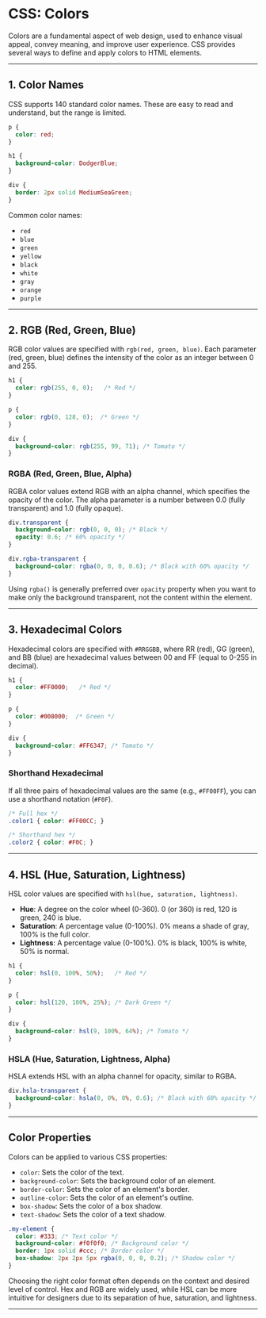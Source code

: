 # CSS: Colors

Colors are a fundamental aspect of web design, used to enhance visual appeal, convey meaning, and improve user experience. CSS provides several ways to define and apply colors to HTML elements.

---
## 1. Color Names

CSS supports 140 standard color names. These are easy to read and understand, but the range is limited.

```css
p {
  color: red;
}

h1 {
  background-color: DodgerBlue;
}

div {
  border: 2px solid MediumSeaGreen;
}
```

Common color names:

*   `red`
*   `blue`
*   `green`
*   `yellow`
*   `black`
*   `white`
*   `gray`
*   `orange`
*   `purple`

---
## 2. RGB (Red, Green, Blue)

RGB color values are specified with `rgb(red, green, blue)`. Each parameter (red, green, blue) defines the intensity of the color as an integer between 0 and 255.

```css
h1 {
  color: rgb(255, 0, 0);   /* Red */
}

p {
  color: rgb(0, 128, 0);  /* Green */
}

div {
  background-color: rgb(255, 99, 71); /* Tomato */
}
```

### RGBA (Red, Green, Blue, Alpha)

RGBA color values extend RGB with an alpha channel, which specifies the opacity of the color. The alpha parameter is a number between 0.0 (fully transparent) and 1.0 (fully opaque).

```css
div.transparent {
  background-color: rgb(0, 0, 0); /* Black */
  opacity: 0.6; /* 60% opacity */
}

div.rgba-transparent {
  background-color: rgba(0, 0, 0, 0.6); /* Black with 60% opacity */
}
```

Using `rgba()` is generally preferred over `opacity` property when you want to make only the background transparent, not the content within the element.

---
## 3. Hexadecimal Colors

Hexadecimal colors are specified with `#RRGGBB`, where RR (red), GG (green), and BB (blue) are hexadecimal values between 00 and FF (equal to 0-255 in decimal).

```css
h1 {
  color: #FF0000;   /* Red */
}

p {
  color: #008000;  /* Green */
}

div {
  background-color: #FF6347; /* Tomato */
}
```

### Shorthand Hexadecimal

If all three pairs of hexadecimal values are the same (e.g., `#FF00FF`), you can use a shorthand notation (`#F0F`).

```css
/* Full hex */
.color1 { color: #FF00CC; }

/* Shorthand hex */
.color2 { color: #F0C; }
```

---
## 4. HSL (Hue, Saturation, Lightness)

HSL color values are specified with `hsl(hue, saturation, lightness)`.

*   **Hue**: A degree on the color wheel (0-360). 0 (or 360) is red, 120 is green, 240 is blue.
*   **Saturation**: A percentage value (0-100%). 0% means a shade of gray, 100% is the full color.
*   **Lightness**: A percentage value (0-100%). 0% is black, 100% is white, 50% is normal.

```css
h1 {
  color: hsl(0, 100%, 50%);   /* Red */
}

p {
  color: hsl(120, 100%, 25%); /* Dark Green */
}

div {
  background-color: hsl(9, 100%, 64%); /* Tomato */
}
```

### HSLA (Hue, Saturation, Lightness, Alpha)

HSLA extends HSL with an alpha channel for opacity, similar to RGBA.

```css
div.hsla-transparent {
  background-color: hsla(0, 0%, 0%, 0.6); /* Black with 60% opacity */
}
```

---
## Color Properties

Colors can be applied to various CSS properties:

*   `color`: Sets the color of the text.
*   `background-color`: Sets the background color of an element.
*   `border-color`: Sets the color of an element's border.
*   `outline-color`: Sets the color of an element's outline.
*   `box-shadow`: Sets the color of a box shadow.
*   `text-shadow`: Sets the color of a text shadow.

```css
.my-element {
  color: #333; /* Text color */
  background-color: #f0f0f0; /* Background color */
  border: 1px solid #ccc; /* Border color */
  box-shadow: 2px 2px 5px rgba(0, 0, 0, 0.2); /* Shadow color */
}
```

Choosing the right color format often depends on the context and desired level of control. Hex and RGB are widely used, while HSL can be more intuitive for designers due to its separation of hue, saturation, and lightness.

---